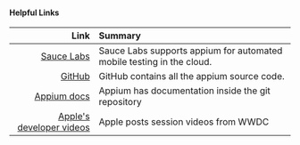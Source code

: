 #### Helpful Links

Link | Summary
  --:|:--
[Sauce Labs][sauce]              | Sauce Labs supports appium for automated mobile testing in the cloud.
[GitHub][github]                 | GitHub contains all the appium source code.
[Appium docs][appium]            | Appium has documentation inside the git repository
[Apple's developer videos][wwdc] | Apple posts session videos from WWDC

[sauce]:  http://saucelabs.com/
[github]: https://github.com/
[appium]: https://github.com/appium/appium/tree/master/docs
[wwdc]:   https://developer.apple.com/wwdc/videos/